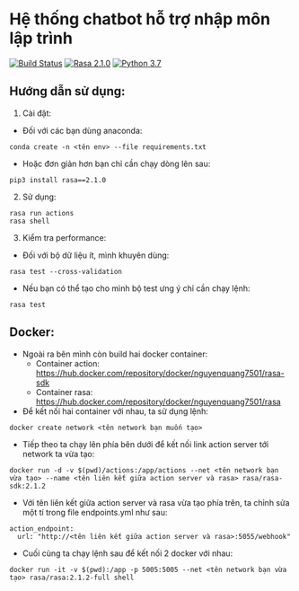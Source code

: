 # Hệ thống chatbot hỗ trợ nhập môn lập trình
[![Build Status](https://travis-ci.com/anhquan075/cpp_learning_chatbot.svg?branch=mainbranch)](https://travis-ci.com/anhquan075/cpp_learning_chatbot)
[![Rasa 2.1.0](https://img.shields.io/badge/Rasa-2.1.0-blueviolet)](https://github.com/RasaHQ/rasa/tree/2.1.x)
[![Python 3.7](https://img.shields.io/badge/Python-3.7-3776AB)](https://www.python.org/downloads/release/python-370/)

## Hướng dẫn sử dụng:
1) Cài đặt:
- Đối với các bạn dùng anaconda:
```
conda create -n <tên env> --file requirements.txt
```
- Hoặc đơn giản hơn bạn chỉ cần chạy dòng lên sau:
```
pip3 install rasa==2.1.0
```
2) Sử dụng:
```
rasa run actions
rasa shell
```
3) Kiểm tra performance:
- Đối với bộ dữ liệu ít, mình khuyên dùng:
```
rasa test --cross-validation
```
- Nếu bạn có thể tạo cho mình bộ test ưng ý chỉ cần chạy lệnh:
```
rasa test
```

## Docker:
- Ngoài ra bên mình còn build hai docker container:
  + Container action: https://hub.docker.com/repository/docker/nguyenquang7501/rasa-sdk
  + Container rasa: https://hub.docker.com/repository/docker/nguyenquang7501/rasa
- Để kết nối hai container với nhau, ta sử dụng lệnh:
```
docker create network <tên network bạn muốn tạo>
```
- Tiếp theo ta chạy lên phía bên dưới để kết nối link action server tới network ta vừa tạo:
```
docker run -d -v $(pwd)/actions:/app/actions --net <tên network bạn vừa tạo> --name <tên liên kết giữa action server và rasa> rasa/rasa-sdk:2.1.2
```
- Với tên liên kết giữa action server và rasa vừa tạo phía trên, ta chỉnh sửa một tí trong file endpoints.yml như sau:
```
action_endpoint:
  url: "http://<tên liên kết giữa action server và rasa>:5055/webhook"
```
- Cuối cùng ta chạy lệnh sau để kết nối 2 docker với nhau:
```
docker run -it -v $(pwd):/app -p 5005:5005 --net <tên network bạn vừa tạo> rasa/rasa:2.1.2-full shell
```
